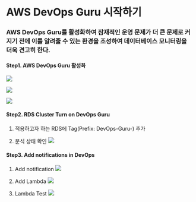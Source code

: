 # AWS DevOps Guru 시작하기

### AWS DevOps Guru를 활성화하여 잠재적인 운영 문제가 더 큰 문제로 커지기 전에 이를 알려줄 수 있는 환경을 조성하여 데이터베이스 모니터링을 더욱 견고히 한다.

#### Step1. AWS DevOps Guru 활성화

![](https://velog.velcdn.com/images/yieon/post/ef0fad6b-ddb8-40fc-b8a5-780ad95894eb/image.png)

![](https://velog.velcdn.com/images/yieon/post/a3c72de2-48c0-4002-9311-ccc10c17a95d/image.png)

![](https://velog.velcdn.com/images/yieon/post/fe132dbe-7210-453b-97cb-28a9b57b6c31/image.png)


#### Step2. RDS Cluster Turn on DevOps Guru

1. 적용하고자 하는 RDS에 Tag(Prefix: DevOps-Guru-) 추가

2. 분석 상태 확인
   ![](https://velog.velcdn.com/images/yieon/post/cf0dd030-b0fc-47ed-830a-fc9c2ebd8118/image.png)


#### Step3. Add notifications in DevOps

1. Add notification
   ![](https://velog.velcdn.com/images/yieon/post/39479593-c588-4757-9b8f-a71ab67119ec/image.png)

2. Add Lambda
   ![](https://velog.velcdn.com/images/yieon/post/005a1e60-9404-49ce-a4d6-d4f629af8001/image.png)

3. Lambda Test
   ![](https://velog.velcdn.com/images/yieon/post/140eb16c-2a83-4820-aad6-35d3b7767932/image.png)
